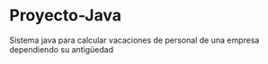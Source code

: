 # Proyecto-Java
Sistema java para calcular vacaciones de personal de una empresa dependiendo su antigüedad
